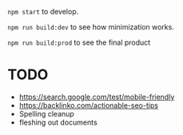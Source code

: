 `npm start` to develop.

`npm run build:dev` to see how minimization works.

`npm run build:prod` to see the final product

# TODO

* https://search.google.com/test/mobile-friendly
* https://backlinko.com/actionable-seo-tips
* Spelling cleanup
* fleshing out documents